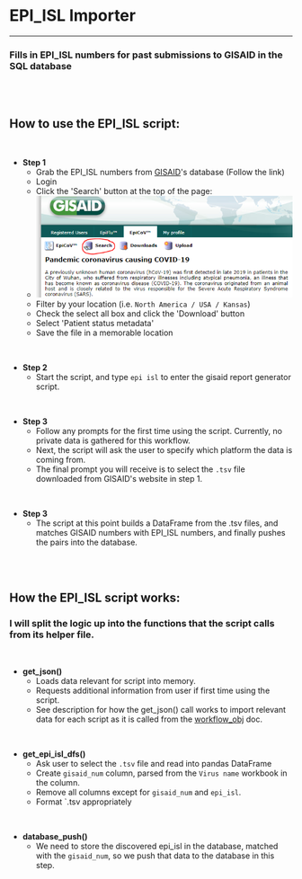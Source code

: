
# EPI_ISL Importer
_______________________________________

### Fills in EPI_ISL numbers for past submissions to GISAID in the SQL database

<br />
<br />

## How to use the EPI_ISL script:

<br />

 - **Step 1**
   - Grab the EPI_ISL numbers from [GISAID](https://www.gisaid.org/)'s database (Follow the link)
   - Login
   - Click the 'Search' button at the top of the page:
   - ![search GISAID](images/search_GISAID.png)
   - Filter by your location (i.e. `North America / USA / Kansas`)
   - Check the select all box and click the 'Download' button
   - Select 'Patient status metadata'
   - Save the file in a memorable location

<br />

 - **Step 2**
   - Start the script, and type `epi isl` to enter the gisaid report generator script.

<br />

 - **Step 3**
   - Follow any prompts for the first time using the script.  Currently, no private data is gathered for this workflow.
   - Next, the script will ask the user to specify which platform the data is coming from.
   - The final prompt you will receive is to select the `.tsv` file downloaded from GISAID's website in step 1.

<br />

 - **Step 3**
   - The script at this point builds a DataFrame from the .tsv files, and matches GISAID numbers with EPI_ISL numbers, and finally pushes the pairs into the database.

<br />
<br />

## How the EPI_ISL script works:

### I will split the logic up into the functions that the script calls from its helper file.

<br />

- **get_json()**
  - Loads data relevant for script into memory.
  - Requests additional information from user if first time using the script.
  - See description for how the get_json() call works to import relevant data for each script as it is called from the [workflow_obj](workflow_obj.md) doc.

<br />

- **get_epi_isl_dfs()**
  - Ask user to select the `.tsv` file and read into pandas DataFrame
  - Create `gisaid_num` column, parsed from the `Virus name` workbook in the column.
  - Remove all columns except for `gisaid_num` and `epi_isl`.
  - Format `.tsv appropriately

<br />

- **database_push()**
  - We need to store the discovered epi_isl in the database, matched with the `gisaid_num`, so we push that data to the database in this step.


